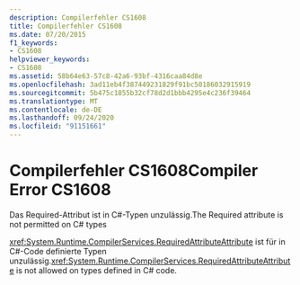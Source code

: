 ```yaml
---
description: Compilerfehler CS1608
title: Compilerfehler CS1608
ms.date: 07/20/2015
f1_keywords:
- CS1608
helpviewer_keywords:
- CS1608
ms.assetid: 58b64e63-57c8-42a6-93bf-4316caa84d8e
ms.openlocfilehash: 3ad11eb4f387449231829f91bc50186032915919
ms.sourcegitcommit: 5b475c1855b32cf78d2d1bbb4295e4c236f39464
ms.translationtype: MT
ms.contentlocale: de-DE
ms.lasthandoff: 09/24/2020
ms.locfileid: "91151661"
---
```

# <a name="compiler-error-cs1608"></a><span data-ttu-id="e8709-103">Compilerfehler CS1608</span><span class="sxs-lookup"><span data-stu-id="e8709-103">Compiler Error CS1608</span></span>

<span data-ttu-id="e8709-104">Das Required-Attribut ist in C#-Typen unzulässig.</span><span class="sxs-lookup"><span data-stu-id="e8709-104">The Required attribute is not permitted on C# types</span></span>  
  
 <span data-ttu-id="e8709-105"><xref:System.Runtime.CompilerServices.RequiredAttributeAttribute> ist für in C#-Code definierte Typen unzulässig.</span><span class="sxs-lookup"><span data-stu-id="e8709-105"><xref:System.Runtime.CompilerServices.RequiredAttributeAttribute> is not allowed on types defined in C# code.</span></span>
